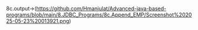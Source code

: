 8c.output->(https://github.com/Hmanjulat/Advanced-java-based-programs/blob/main/8.JDBC_Programs/8c.Append_EMP/Screenshot%202025-05-23%20013921.png)
